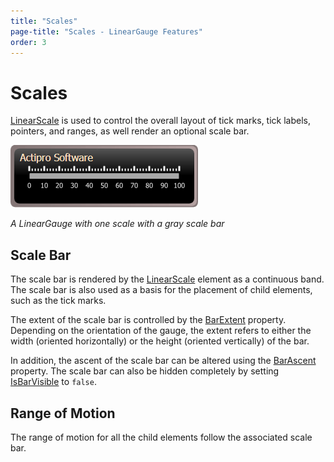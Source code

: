 ```yaml
---
title: "Scales"
page-title: "Scales - LinearGauge Features"
order: 3
---
```

# Scales

[LinearScale](xref:ActiproSoftware.Windows.Controls.Gauge.LinearScale) is used to control the overall layout of tick marks, tick labels, pointers, and ranges, as well render an optional scale bar.

![Screenshot](../images/linear-scale.gif)

*A LinearGauge with one scale with a gray scale bar*

## Scale Bar

The scale bar is rendered by the [LinearScale](xref:ActiproSoftware.Windows.Controls.Gauge.LinearScale) element as a continuous band. The scale bar is also used as a basis for the placement of child elements, such as the tick marks.

The extent of the scale bar is controlled by the [BarExtent](xref:ActiproSoftware.Windows.Controls.Gauge.Primitives.ScaleBase.BarExtent) property. Depending on the orientation of the gauge, the extent refers to either the width (oriented horizontally) or the height (oriented vertically) of the bar.

In addition, the ascent of the scale bar can be altered using the [BarAscent](xref:ActiproSoftware.Windows.Controls.Gauge.LinearScale.BarAscent) property. The scale bar can also be hidden completely by setting [IsBarVisible](xref:ActiproSoftware.Windows.Controls.Gauge.Primitives.ScaleBase.IsBarVisible) to `false`.

## Range of Motion

The range of motion for all the child elements follow the associated scale bar.
